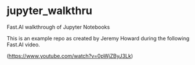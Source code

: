 # jupyter_walkthru
Fast.AI walkthrough of Jupyter Notebooks 

This is an example repo as created by Jeremy Howard during the following Fast.AI video.

(https://www.youtube.com/watch?v=0pWjZByJ3Lk)
